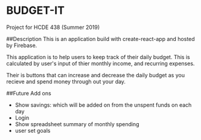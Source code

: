 
# BUDGET-IT 
Project for HCDE 438 (Summer 2019) 


##Description
This is an application build with create-react-app and hosted by Firebase. 

This application is to help users to keep track of their daily budget. This is calculated by user's input of thier monthly income, and recurring expenses. 

Their is buttons that can increase and decrease the daily budget as you recieve and spend money through out your day. 

##Future Add ons

- Show savings: which will be added on from the unspent funds on each day
- Login 
- Show spreadsheet summary of monthly spending 
- user set goals 